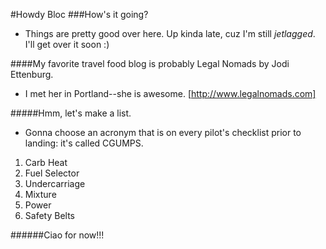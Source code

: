 #Howdy Bloc
###How's it going? 
* Things are pretty good over here. Up kinda late, cuz I'm still *jetlagged*. I'll get over it soon :) 

####My favorite travel food blog is probably Legal Nomads by Jodi Ettenburg.
* I met her in Portland--she is awesome. [http://www.legalnomads.com]

#####Hmm, let's make a list. 
* Gonna choose an acronym that is on every pilot's checklist prior to landing: it's called CGUMPS.

1. Carb Heat
2. Fuel Selector 
3. Undercarriage
4. Mixture
5. Power
6. Safety Belts

######Ciao for now!!!

